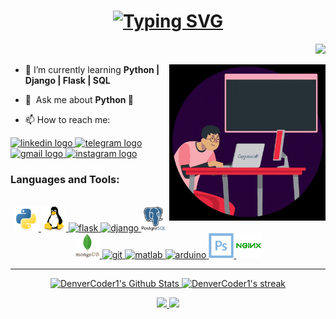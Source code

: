 <h1 align="center">
    <a href="https://git.io/typing-svg"><img src="https://readme-typing-svg.herokuapp.com?font=Times&size=40&pause=1000&width=435&lines=Hi+Everyone%F0%9F%91%8B%2C+I'm+Mehdi+Mirzaie" alt="Typing SVG" /></a>
</h1>


<div align="right">

[![](https://visitcount.itsvg.in/api?id=mehdi-mirzaie78&icon=0&color=0)](https://visitcount.itsvg.in)


<picture align="right">
    <img align="right" border-radius="50%" width="250em" height="250em" src="https://github.com/mehdi-mirzaie78/mehdi-mirzaie78/blob/main/gifgit.gif">
</picture>


<div align=left>
    
- 🌱 I’m currently learning **Python | Django | Flask | SQL**

- 💬  &nbsp;Ask me about **Python 🐍**

- 📫 How to reach me: <div align=center><a href="https://www.linkedin.com/in/mehdi-mirzaie-dartooti/" target="_blank">
<img src="https://raw.githubusercontent.com/maurodesouza/profile-readme-generator/master/src/assets/icons/social/linkedin/default.svg" width="50" height="35" alt="linkedin logo"  />
</a>
<a href="https://t.me/Mehdi_Mirzaieee" target="_blank">
<img src="https://raw.githubusercontent.com/maurodesouza/profile-readme-generator/master/src/assets/icons/social/telegram/default.svg" width="50" height="35" alt="telegram logo"  />
</a>
<a href="mehdimirzaie1378@gmail.com" target="_blank">
<img src="https://raw.githubusercontent.com/maurodesouza/profile-readme-generator/master/src/assets/icons/social/gmail/default.svg" width="50" height="35" alt="gmail logo"  />
</a>

<a href="https://www.instagram.com/mehdi_mirzaie1378/" target="_blank">
<img src="https://raw.githubusercontent.com/maurodesouza/profile-readme-generator/master/src/assets/icons/social/instagram/default.svg" width="50" height="35" alt="instagram logo"  />
</a></div>

</div>

<h3 align="left">Languages and Tools:</h3>
    <p align="center">
        <br>
        <a href="https://www.python.org" target="_blank" rel="noreferrer"> 
            <img src="https://raw.githubusercontent.com/devicons/devicon/master/icons/python/python-original.svg" alt="python" width="40" height="40" />
        </a>
        <a href="https://www.linux.org/" target="_blank" rel="noreferrer"> 
            <img src="https://raw.githubusercontent.com/devicons/devicon/master/icons/linux/linux-original.svg" alt="linux" width="40" height="40" /> 
        </a>
        <a href="https://flask.palletsprojects.com/" target="_blank" rel="noreferrer">
            <img src="https://www.vectorlogo.zone/logos/pocoo_flask/pocoo_flask-icon.svg" alt="flask" width="40" height="40" /> 
        </a>
        <a href="https://www.djangoproject.com/" target="_blank" rel="noreferrer">
            <img src="https://cdn.worldvectorlogo.com/logos/django.svg" alt="django" width="40" height="40" />
        </a>
        <a href="https://www.postgresql.org" target="_blank" rel="noreferrer"> 
            <img src="https://raw.githubusercontent.com/devicons/devicon/master/icons/postgresql/postgresql-original-wordmark.svg" alt="postgresql" width="40" height="40" /> 
        </a> 
        <a href="https://www.mongodb.com/" target="_blank" rel="noreferrer"> 
            <img src="https://raw.githubusercontent.com/devicons/devicon/master/icons/mongodb/mongodb-original-wordmark.svg" alt="mongodb" width="40" height="40" /> 
        </a> 
        <a href="https://git-scm.com/" target="_blank" rel="noreferrer"> 
            <img src="https://www.vectorlogo.zone/logos/git-scm/git-scm-icon.svg" alt="git" width="40" height="40" />
        </a>
        <a href="https://www.mathworks.com/" target="_blank" rel="noreferrer">
            <img src="https://upload.wikimedia.org/wikipedia/commons/2/21/Matlab_Logo.png" alt="matlab" width="40" height="40" /> 
        </a>
        <a href="https://www.arduino.cc/" target="_blank" rel="noreferrer">
            <img src="https://cdn.worldvectorlogo.com/logos/arduino-1.svg" alt="arduino" width="40" height="40" />
        </a>
        <a href="https://www.photoshop.com/en" target="_blank" rel="noreferrer"> 
            <img src="https://raw.githubusercontent.com/devicons/devicon/master/icons/photoshop/photoshop-line.svg" alt="photoshop" width="40" height="40" /> 
        </a> 
        <a href="https://www.nginx.com" target="_blank" rel="noreferrer"> 
            <img src="https://raw.githubusercontent.com/devicons/devicon/master/icons/nginx/nginx-original.svg" alt="nginx" width="40" height="40" /> 
        </a> 
    </p>

---


<p align="center">
<a href="https://github.com/anuraghazra/github-readme-stats"><img alt="DenverCoder1's Github Stats" src="https://denvercoder1-github-readme-stats.vercel.app/api/?username=mehdi-mirzaie78&show_icons=true&include_all_commits=true&count_private=true&theme=react&hide_border=true&bg_color=1F222E&title_color=F85D7F&icon_color=F8D866" height="165px"/>
  <img title="🔥 Get streak stats for your profile at git.io/streak-stats" alt="DenverCoder1's streak" src="https://github-readme-streak-stats.herokuapp.com/?user=mehdi-mirzaie78&theme=monokai-metallian&hide_border=true" height="165px">
</p>

    
<div align=center>

<img src="https://github-profile-trophy.vercel.app/?username=mehdi-mirzaie78&theme=radical&no-frame=false&no-bg=true&margin-w=4" height="96px">

<img src="https://github-readme-stats.vercel.app/api/top-langs/?username=mehdi-mirzaie78&theme=dracula&hide_border=false&include_all_commits=true&count_private=true&layout=compact" height="97px">
    

</div>

